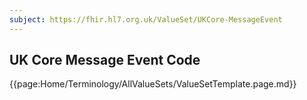```yaml
---
subject: https://fhir.hl7.org.uk/ValueSet/UKCore-MessageEvent
---
```

## UK Core Message Event Code

{{page:Home/Terminology/AllValueSets/ValueSetTemplate.page.md}}